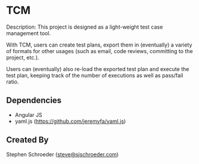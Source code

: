 # TCM

Description: This project is designed as a light-weight test case management tool.  

With TCM, users can create test plans, export them in (eventually) a variety of formats for other usages (such as email, code reviews, committing to the project, etc.).

Users can (eventually) also re-load the exported test plan and execute the test plan, keeping track of the number of executions as well as pass/fail ratio.

## Dependencies
- Angular JS
- yaml.js (https://github.com/jeremyfa/yaml.js)

## Created By

Stephen Schroeder (steve@sjschroeder.com)